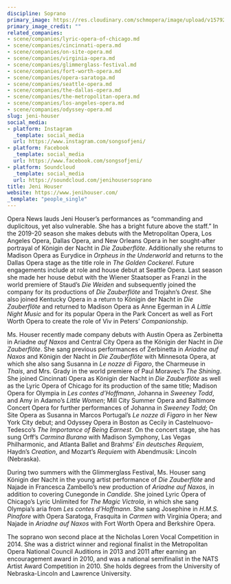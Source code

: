 ```yaml
---
discipline: Soprano
primary_image: https://res.cloudinary.com/schmopera/image/upload/v1579203348/media/2020/01/JeniHouser-RevolutionStudios_zhmr9f.jpg
primary_image_credit: ""
related_companies:
- scene/companies/lyric-opera-of-chicago.md
- scene/companies/cincinnati-opera.md
- scene/companies/on-site-opera.md
- scene/companies/virginia-opera.md
- scene/companies/glimmerglass-festival.md
- scene/companies/fort-worth-opera.md
- scene/companies/opera-saratoga.md
- scene/companies/seattle-opera.md
- scene/companies/the-dallas-opera.md
- scene/companies/the-metropolitan-opera.md
- scene/companies/los-angeles-opera.md
- scene/companies/odyssey-opera.md
slug: jeni-houser
social_media:
- platform: Instagram
  _template: social_media
  url: https://www.instagram.com/songsofjeni/
- platform: Facebook
  _template: social_media
  url: https://www.facebook.com/songsofjeni/
- platform: Soundcloud
  _template: social_media
  url: https://soundcloud.com/jenihousersoprano
title: Jeni Houser
website: https://www.jenihouser.com/
_template: "people_single"
---
```

Opera News lauds Jeni Houser’s performances as “commanding and duplicitous, yet also vulnerable. She has a bright future above the staff.” In the 2019-20 season she makes debuts with the Metropolitan Opera, Los Angeles Opera, Dallas Opera, and New Orleans Opera in her sought-after portrayal of Königin der Nacht in _Die Zauberflöte_. Additionally she returns to Madison Opera as Eurydice in _Orpheus in the Underworld_ and returns to the Dallas Opera stage as the title role in _The Golden Cockerel_. Future engagements include at role and house debut at Seattle Opera. Last season she made her house debut with the Wiener Staatsoper as Franzi in the world premiere of Staud’s _Die Weiden_ and subsequently joined the company for its productions of _Die Zauberflöte_ and Trojahn’s _Orest_. She also joined Kentucky Opera in a return to Königin der Nacht in _Die Zauberflöte_ and returned to Madison Opera as Anne Egerman in _A Little Night Music_ and for its popular Opera in the Park Concert as well as Fort Worth Opera to create the role of Viv in Peters’ _Companionship_.

Ms. Houser recently made company debuts with Austin Opera as Zerbinetta in Ariadne _auf Naxos_ and Central City Opera as the Königin der Nacht in _Die Zauberflöte_. She sang previous performances of Zerbinetta in _Ariadne auf Naxos_ and Königin der Nacht in _Die Zauberflöte_ with Minnesota Opera, at which she also sang Susanna in _Le nozze di Figaro_, the Charmeuse in _Thais_, and Mrs. Grady in the world premiere of Paul Moravec’s _The Shining_. She joined Cincinnati Opera as Königin der Nacht in _Die Zauberflöte_ as well as the Lyric Opera of Chicago for its production of the same title; Madison Opera for Olympia in _Les contes d’Hoffmann_, Johanna in _Sweeney Todd_, and Amy in Adamo’s _Little Women_; Mill City Summer Opera and Baltimore Concert Opera for further performances of Johanna in _Sweeney Todd_; On Site Opera as Susanna in Marcos Portugal’s _Le nozze di Figaro_ in her New York City debut; and Odyssey Opera in Boston as Cecily in Castelnuovo-Tedesco’s _The Importance of Being Earnest_. On the concert stage, she has sung Orff’s _Carmina Burana_ with Madison Symphony, Las Vegas Philharmonic, and Atlanta Ballet and Brahms’ _Ein deutsches Requiem_, Haydn’s _Creation_, and Mozart’s _Requiem_ with Abendmusik: Lincoln (Nebraska).

During two summers with the Glimmerglass Festival, Ms. Houser sang Königin der Nacht in the young artist performance of _Die Zauberflöte_ and Najade in Francesca Zambello’s new production of _Ariadne auf Naxos_, in addition to covering Cunegonde in _Candide_. She joined Lyric Opera of Chicago’s Lyric Unlimited for _The Magic Victrola_, in which she sang Olympia’s aria from _Les contes d’Hoffmann_. She sang Josephine in _H.M.S. Pinafore_ with Opera Saratoga, Frasquita in _Carmen_ with Virginia Opera; and Najade in _Ariadne auf Naxos_ with Fort Worth Opera and Berkshire Opera.  

The soprano won second place at the Nicholas Loren Vocal Competition in 2014. She was a district winner and regional finalist in the Metropolitan Opera National Council Auditions in 2013 and 2011 after earning an encouragement award in 2010, and was a national semifinalist in the NATS Artist Award Competition in 2010. She holds degrees from the University of Nebraska-Lincoln and Lawrence University.